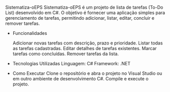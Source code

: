 Sistematiza-oEPS
Sistematiza-oEPS é um projeto de lista de tarefas (To-Do List) desenvolvido em C#. O objetivo é fornecer uma aplicação simples para gerenciamento de tarefas, permitindo adicionar, listar, editar, concluir e remover tarefas.​

 - Funcionalidades 
   
      Adicionar novas tarefas com descrição, prazo e prioridade.
      Listar todas as tarefas cadastradas.
      Editar detalhes de tarefas existentes.
      Marcar tarefas como concluídas.
      Remover tarefas da lista.​

- Tecnologias Utilizadas
      Linguagem: C#
      Framework: .NET

- Como Executar
      Clone o repositório e abra o projeto no Visual Studio ou em outro ambiente de desenvolvimento C#.​
      Compile e execute o projeto.
